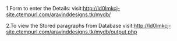 
1.Form to enter the Details:
visit:http://ld0lmkcj-site.ctempurl.com/aravinddesigns.tk/mydb/

2.To view the Stored paragraphs from Database 
visit:http://ld0lmkcj-site.ctempurl.com/aravinddesigns.tk/mydb/output.php
